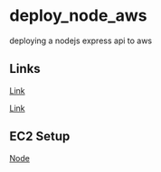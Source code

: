 # deploy_node_aws
deploying a nodejs express api to aws


## Links
[Link](https://jonathans199.medium.com/how-to-deploy-node-express-api-to-ec2-instance-in-aws-bc038a401156)

[Link](https://betterprogramming.pub/deploying-a-basic-express-api-on-amazon-ec2-eea0b54a825)

## EC2 Setup
[Node](https://www.digitalocean.com/community/tutorials/how-to-install-node-js-on-ubuntu-22-04)

